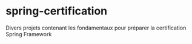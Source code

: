 # spring-certification
Divers projets contenant les fondamentaux pour préparer la certification Spring Framework
